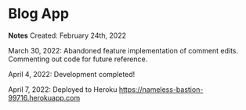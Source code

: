 # Blog App

**Notes**
Created: February 24th, 2022

March 30, 2022:
Abandoned feature implementation of comment edits.  Commenting out code for future reference.

April 4, 2022:
Development completed!

April 7, 2022:
Deployed to Heroku
https://nameless-bastion-99716.herokuapp.com